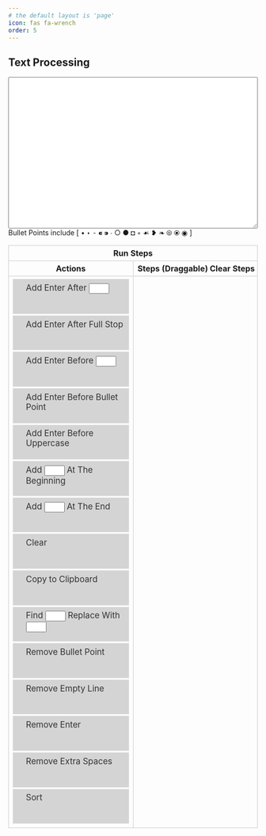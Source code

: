 ```yaml
---
# the default layout is 'page'
icon: fas fa-wrench
order: 5
---
```


## Text Processing
<script src="https://ajax.googleapis.com/ajax/libs/jquery/3.7.1/jquery.min.js"></script>
<link rel="stylesheet" href="https://ajax.googleapis.com/ajax/libs/jqueryui/1.13.2/themes/smoothness/jquery-ui.css">
<script src="https://ajax.googleapis.com/ajax/libs/jqueryui/1.13.2/jquery-ui.min.js" defer></script>
<script  src="../public/javascript/main.js"></script>
<script>
    $(document).ready(
    
        function () {
            $("#addenterafterfullstops").click(function (d) {
                d.preventDefault();
                console.log("a");
                var content = $("#content").val();
                content = content.replaceAll(".", ".\n");
                content = $.map(content.split("\n"), $.trim).join("\n");
                $("#content").val(content);
            });
        }
    );
</script>
<style type="text/css">
    #actiontable {
        width: 100%;
    }
    #actiontable th, #actiontable td {
        width: 50%;
        padding: 5px;
        border: 1px solid #ccc;
        vertical-align: top;
    }
    #actions { 
        list-style-type: none; 
        margin: 0; 
        padding: 0; 
        width: 100%; 
        float:left;
    }
    #actions li{ 
        margin: 0 3px 3px 3px; 
        padding: 0.4em; 
        padding-left: 1.5em; 
        font-size: 17px; 
        height: 55px; 
    }
    #stepslist { 
        list-style-type: none; 
        margin: 0; 
        padding: 0; 
        width: 100%; 
        float:left;
    }
    #stepslist li{ 
        margin: 0 3px 3px 3px; 
        padding: 0.4em; 
        padding-left: 1.5em; 
        font-size: 17px; 
        height: 55px; 
    }
    .default {
        background: #d4d4d4;
        border: 1px solid #DDDDDD;
        color: #333333;
    }
    .actionbutton {
        float: right;
    }
    #runsteps {
        width: 100%
    }
</style>
<p>
    <textarea id="content" name="content" rows="20" style="white-space: nowrap; overflow-x: auto; width: 100%"></textarea><br/>
    Bullet Points include [ • ‣ ⁃ ⁌ ⁍ ∙ ○ ● ◘ ◦ ☙ ❥ ❧ ⦾ ⦿ ◉ ]
</p>
<table id="actiontable" cellpadding="0" cellspacing="0">
    <tr>
        <th colspan="2"><span class="btn btn-outline-success actionbutton" id="runsteps">Run Steps</span></th>
    </tr>
    <tr>
        <th>Actions</th>
        <th>Steps (Draggable)<span class="btn btn-outline-danger actionbutton" id="clearsteps">Clear Steps</span></th>
    </tr>
    <tr>
        <td>
            <ul id="actions">
                <li class="default">Add Enter After&nbsp;<input type="text" id="searchforafteraddenter" size="2"><span class="btn btn-outline-success actionbutton" id="addenterafter"><i class="fa-solid fa-square-plus"></i></span></li>
                <li class="default">Add Enter After Full Stop<span class="btn btn-outline-success actionbutton" id="addenterafterfullstops"><i class="fa-solid fa-square-plus"></i></span></li>
                <li class="default">Add Enter Before&nbsp;<input type="text" id="searchforbeforeaddenter" size="2"><span class="btn btn-outline-success actionbutton" id="addenterbefore"><i class="fa-solid fa-square-plus"></i></span></li>
                <li class="default">Add Enter Before Bullet Point<span class="btn btn-outline-success actionbutton" id="addenterbeforebulletpoint"><i class="fa-solid fa-square-plus"></i></span></li>
                <li class="default">Add Enter Before Uppercase<span class="btn btn-outline-success actionbutton" id="addenterbeforeuppercase"><i class="fa-solid fa-square-plus"></i></span></li>
                <li class="default">Add <input type="text" id="additatthebeginning" size="2"> At The Beginning<span class="btn btn-outline-success actionbutton" id="addatthebeginning"><i class="fa-solid fa-square-plus"></i></span></li>
                <li class="default">Add <input type="text" id="additattheend" size="2"> At The End<span class="btn btn-outline-success actionbutton" id="addattheend"><i class="fa-solid fa-square-plus"></i></span></li>
                <li class="default">Clear<span class="btn btn-outline-success actionbutton" id="clear"><i class="fa-solid fa-square-plus"></i></span></li>
                <li class="default">Copy to Clipboard<span class="btn btn-outline-success actionbutton" id="copytoclipboard"><i class="fa-solid fa-square-plus"></i></span></li>
                <li class="default">Find <input type="text" id="searchfor" size="2"> Replace With <input type="text" id="replacewith" size="2"><span class="btn btn-outline-success actionbutton" id="replace"><i class="fa-solid fa-square-plus"></i></span></li>
                <li class="default">Remove Bullet Point<span class="btn btn-outline-success actionbutton" id="removebulletpoint"><i class="fa-solid fa-square-plus"></i></span></li>
                <li class="default">Remove Empty Line<span class="btn btn-outline-success actionbutton" id="removeemptyline"><i class="fa-solid fa-square-plus"></i></span></li>
                <li class="default">Remove Enter<span class="btn btn-outline-success actionbutton" id="removeenter"><i class="fa-solid fa-square-plus"></i></span></li>
                <li class="default">Remove Extra Spaces<span class="btn btn-outline-success actionbutton" id="removeextraspaces"><i class="fa-solid fa-square-plus"></i></span></li>
                <li class="default">Sort<span class="btn btn-outline-success actionbutton" id="sort"><i class="fa-solid fa-square-plus"></i></span></li>
            </ul>
        </td>
        <td>
            <ul id="stepslist">
            </ul>
        </td>
    </tr>
</table>

